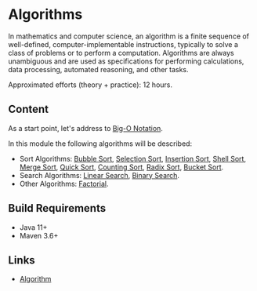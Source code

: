 # Algorithms

In mathematics and computer science, an algorithm is a finite sequence of well-defined, computer-implementable 
instructions, typically to solve a class of problems or to perform a computation. Algorithms are always unambiguous and 
are used as specifications for performing calculations, data processing, automated reasoning, and other tasks.

Approximated efforts (theory + practice): 12 hours.

## Content

As a start point, let's address to [Big-O Notation](doc/big-o-notation.md "Big-O Notation").

In this module the following algorithms will be described:

* Sort Algorithms: 
[Bubble Sort](./doc/bubble-sort.md "The bubble sort chapter"),
[Selection Sort](./doc/selection-sort.md "The selection sort chapter"),
[Insertion Sort](./doc/insertion-sort.md "The insertion sort chapter"),
[Shell Sort](./doc/shell-sort.md "The shell sort chapter"),
[Merge Sort](./doc/merge-sort.md "The merge sort chapter"),
[Quick Sort](./doc/quick-sort.md "The quick sort chapter"),
[Counting Sort](./doc/counting-sort.md "The counting sort chapter"),
[Radix Sort](./doc/radix-sort.md "The radix sort chapter"),
[Bucket Sort](./doc/bucket-sort.md "The bucket sort chapter").
* Search Algorithms:
[Linear Search](./doc/linear-search.md "The linear search chapter"),
[Binary Search](./doc/binary-search.md "The binary search chapter").
* Other Algorithms:
[Factorial](./doc/factorial.md "The factorial chapter").
  
## Build Requirements

* Java 11+
* Maven 3.6+

## Links

* [Algorithm](https://en.wikipedia.org/wiki/Algorithm "Algorithm in Wikipedia") 